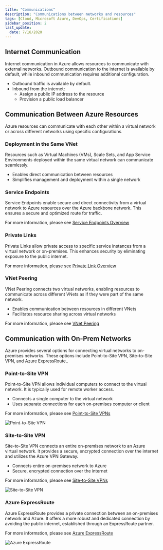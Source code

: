 ```yaml
---
title: "Communications"
description: "Communications between networks and resources"
tags: [Cloud, Microsoft Azure, DevOps, Certifications]
sidebar_position: 2
last_update:
  date: 7/18/2020
---
```



## Internet Communication

Internet communication in Azure allows resources to communicate with external networks. Outbound communication to the internet is available by default, while inbound communication requires additional configuration.

- Outbound traffic is available by default.
- Inbound from the internet:
  - Assign a public IP address to the resource
  - Provision a public load balancer

## Communication Between Azure Resources

Azure resources can communicate with each other within a virtual network or across different networks using specific configurations. 

### Deployment in the Same VNet

Resources such as Virtual Machines (VMs), Scale Sets, and App Service Environments deployed within the same virtual network can communicate seamlessly.

- Enables direct communication between resources
- Simplifies management and deployment within a single network

### Service Endpoints

Service Endpoints enable secure and direct connectivity from a virtual network to Azure resources over the Azure backbone network. This ensures a secure and optimized route for traffic.

For more information, please see [Service Endpoints Overview](https://docs.microsoft.com/en-us/azure/virtual-network/virtual-network-service-endpoints-overview)


### Private Links

Private Links allow private access to specific service instances from a virtual network or on-premises. This enhances security by eliminating exposure to the public internet.

For more information, please see [Private Link Overview](https://docs.microsoft.com/en-us/azure/private-link/private-link-overview)


### VNet Peering

VNet Peering connects two virtual networks, enabling resources to communicate across different VNets as if they were part of the same network.

- Enables communication between resources in different VNets
- Facilitates resource sharing across virtual networks

For more information, please see [VNet Peering](./004-VNet-Peering.md)

## Communication with On-Prem Networks

Azure provides several options for connecting virtual networks to on-premises networks. These options include Point-to-Site VPN, Site-to-Site VPN, and Azure ExpressRoute..

### Point-to-Site VPN

Point-to-Site VPN allows individual computers to connect to the virtual network. It is typically used for remote worker access.

- Connects a single computer to the virtual network
- Uses separate connections for each on-premises computer or client

For more information, please see [Point-to-Site VPNs](./005-VPN-Options.md)


![Point-to-Site VPN](/img/docs/azure-vnet-p2s-vpn-with-border.png)


### Site-to-Site VPN

Site-to-Site VPN connects an entire on-premises network to an Azure virtual network. It provides a secure, encrypted connection over the internet and utilizes the Azure VPN Gateway.

- Connects entire on-premises network to Azure
- Secure, encrypted connection over the internet

For more information, please see [Site-to-Site VPNs](./005-VPN-Options.md)


![Site-to-Site VPN](/img/docs/azure-vnet-s2s-vpn-with-border.png)



### Azure ExpressRoute

Azure ExpressRoute provides a private connection between an on-premises network and Azure. It offers a more robust and dedicated connection by avoiding the public internet, established through an ExpressRoute partner.


For more information, please see [Azure ExpressRoute](./006-Azure-ExpressRoute.md)

![Azure ExpressRoute](/img/docs/azure-expressroute-with-border.png)

